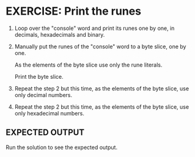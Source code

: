 # EXERCISE: Print the runes

 1. Loop over the "console" word and print its runes one by one,
    in decimals, hexadecimals and binary.

 2. Manually put the runes of the "console" word to a byte slice, one by one.

    As the elements of the byte slice use only the rune literals.

    Print the byte slice.

 3. Repeat the step 2 but this time, as the elements of the byte slice,
    use only decimal numbers.

 4. Repeat the step 2 but this time, as the elements of the byte slice,
    use only hexadecimal numbers.


## EXPECTED OUTPUT
  Run the solution to see the expected output.
